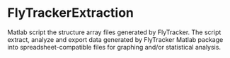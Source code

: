 # FlyTrackerExtraction
Matlab script the structure array files generated by FlyTracker.
The script extract, analyze and export data generated by FlyTracker Matlab package into spreadsheet-compatible files
for graphing and/or statistical analysis.

